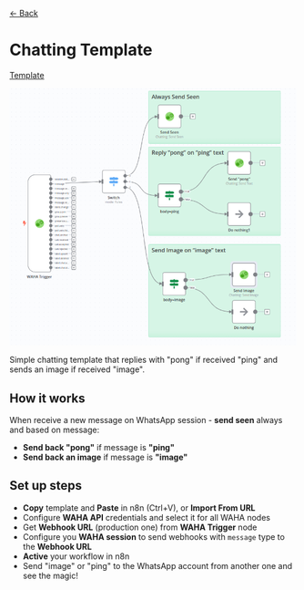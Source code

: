 [<- Back](/)

# Chatting Template
[Template](./template.json)

![](workflow.png)

Simple chatting template that replies with "pong" if received "ping" and sends an image if received "image".

## How it works
When receive a new message on WhatsApp session - **send seen** always and based on message:
- **Send back "pong"** if message is **"ping"**
- **Send back an image** if message is **"image"**

## Set up steps
- **Copy** template and **Paste** in n8n (Ctrl+V), or **Import From URL** 
- Configure **WAHA API** credentials and select it for all WAHA nodes
- Get **Webhook URL** (production one) from **WAHA Trigger** node
- Configure you **WAHA session** to send webhooks with `message` type to the **Webhook URL**
- **Active** your workflow in n8n
- Send "image" or "ping" to the WhatsApp account from another one and see the magic!
